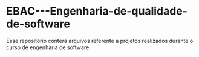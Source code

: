 # EBAC---Engenharia-de-qualidade-de-software
Esse repositório conterá arquivos referente a projetos realizados durante o curso de engenharia de software. 
